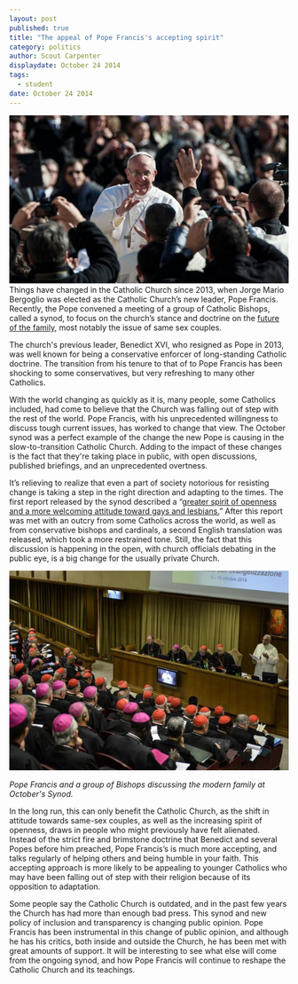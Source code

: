 ```yaml
---
layout: post
published: true
title: "The appeal of Pope Francis's accepting spirit"
category: politics
author: Scout Carpenter
displaydate: October 24 2014
tags: 
  - student
date: October 24 2014
---
```


![Francis_crowd_Mass.jpg](https://raw.githubusercontent.com/smnookin/smnookin.github.io/master/_posts/Francis_crowd_Mass.jpg?token=AIq33v9z6FmFvHphyVccxRxtgYImQ45nks5UXl1ZwA%3D%3D)   Things have changed in the Catholic Church since 2013, when Jorge Mario Bergoglio was elected as the Catholic Church’s new leader, Pope Francis. Recently, the Pope convened a meeting of a group of Catholic Bishops, called a synod, to focus on the church’s stance and doctrine on the [future of the family]( http://www.nytimes.com/2014/10/18/opinion/what-is-a-catholic-family.html), most notably the issue of same sex couples. 
	
The church's previous leader, Benedict XVI, who resigned as Pope in 2013, was well known for being a conservative enforcer of long-standing Catholic doctrine. The transition from his tenure to that of to Pope Francis has been shocking to some conservatives, but very refreshing to many other Catholics. 
	
With the world changing as quickly as it is, many people, some Catholics included, had come to believe that the Church was falling out of step with the rest of the world. Pope Francis, with his unprecedented willingness to discuss tough current issues, has worked to change that view. The October synod was a perfect example of the change the new Pope is causing in the slow-to-transition Catholic Church. Adding to the impact of these changes is the fact that they're taking place in public, with open discussions, published briefings, and an unprecedented overtness. 
	
It’s relieving to realize that even a part of society notorious for resisting change is taking a step in the right direction and adapting to the times. The first report released by the synod described a “[greater spirit of openness and a more welcoming attitude toward gays and lesbians.](http://www.bostonglobe.com/opinion/editorials/2014/10/17/synod-bishops-take-steps-toward-transparency-tolerance/9eoiQH13CjsJPGEXGNpeJI/story.html)” After this report was met with an outcry from some Catholics across the world, as well as from conservative bishops and cardinals, a second English translation was released, which took a more restrained tone. Still, the fact that this discussion is happening in the open, with church officials debating in the public eye, is a big change for the usually private Church.
	
![456721706-pope-francis-delivers-his-speech-during-the-synod-of.jpg.CROP.promo-mediumlarge.jpg](/_posts/456721706-pope-francis-delivers-his-speech-during-the-synod-of.jpg.CROP.promo-mediumlarge.jpg)

_Pope Francis and a group of Bishops discussing the modern family at October's Synod._

In the long run, this can only benefit the Catholic Church, as the shift in attitude towards same-sex couples, as well as the increasing spirit of openness, draws in people who might previously have felt alienated. Instead of the strict fire and brimstone doctrine that Benedict and several Popes before him preached, Pope Francis’s is much more accepting, and talks regularly of helping others and being humble in your faith. This accepting approach is more likely to be appealing to younger Catholics who may have been falling out of step with their religion because of its opposition to adaptation.
    
Some people say the Catholic Church is outdated, and in the past few years the Church has had more than enough bad press. This synod and new policy of inclusion and transparency is changing public opinion. Pope Francis has been instrumental in this change of public opinion, and although he has his critics, both inside and outside the Church, he has been met with great amounts of support. It will be interesting to see what else will come from the ongoing synod, and how Pope Francis will continue to reshape the Catholic Church and its teachings.
